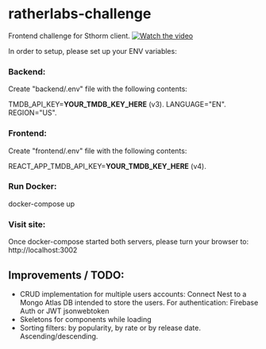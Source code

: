 # ratherlabs-challenge

Frontend challenge for Sthorm client.
[![Watch the video](https://img.youtube.com/vi/ocTmh7FGyF4/maxresdefault.jpg)](https://youtu.be/ocTmh7FGyF4)


In order to setup, please set up your ENV variables:

### Backend:

Create "backend/.env" file with the following contents:

TMDB_API_KEY=**YOUR_TMDB_KEY_HERE** (v3). 
LANGUAGE="EN".    
REGION="US". 

### Frontend:

Create "frontend/.env" file with the following contents:

REACT_APP_TMDB_API_KEY=**YOUR_TMDB_KEY_HERE** (v4). 

### Run Docker:

docker-compose up

### Visit site:

Once docker-compose started both servers, please turn your browser to:   
http://localhost:3002

## Improvements / TODO:

- CRUD implementation for multiple users accounts:
  Connect Nest to a Mongo Atlas DB intended to store the users. 
  For authentication: Firebase Auth or JWT jsonwebtoken
- Skeletons for components while loading
- Sorting filters: by popularity, by rate or by release date. Ascending/descending.
